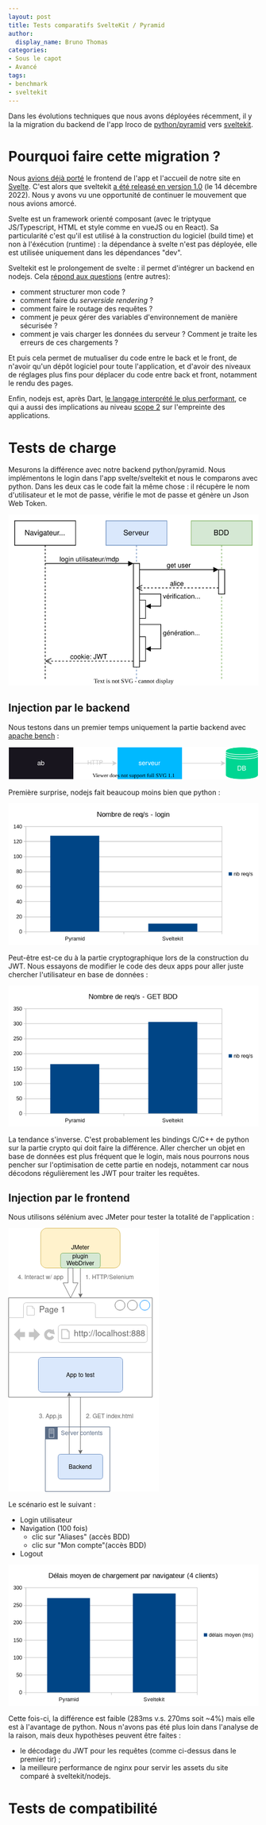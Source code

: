 ```yaml
---
layout: post
title: Tests comparatifs SvelteKit / Pyramid
author:
  display_name: Bruno Thomas
categories:
- Sous le capot
- Avancé
tags:
- benchmark
- sveltekit
---
```


Dans les évolutions techniques que nous avons déployées récemment, il y la la migration du backend de l'app Iroco de [python/pyramid](https://trypyramid.com/) vers [sveltekit](https://kit.svelte.dev).

# Pourquoi faire cette migration ?

Nous [avions déjà porté](https://blog.iroco.co/frontend-benchmark_vue_svelte/) le frontend de l'app et l'accueil de notre site en [Svelte](https://svelte.dev/). C'est alors que sveltekit [a été releasé en version 1.0](https://svelte.dev/blog/announcing-sveltekit-1.0) (le 14 décembre 2022). Nous y avons vu une opportunité de continuer le mouvement que nous avions amorcé.

Svelte est un framework orienté composant (avec le triptyque JS/Typescript, HTML et style comme en vueJS ou en React). Sa particularité c'est qu'il est utilisé à la construction du logiciel (build time) et non à l'éxécution (runtime) : la dépendance à svelte n'est pas déployée, elle est utilisée uniquement dans les dépendances "dev".

Sveltekit est le prolongement de svelte : il permet d'intégrer un backend en nodejs. Cela [répond aux questions](https://svelte.dev/blog/announcing-sveltekit-1.0) (entre autres):

- comment structurer mon code ?
- comment faire du *serverside rendering* ?
- comment faire le routage des requêtes ?
- comment je peux gérer des variables d'environnement de manière sécurisée ?
- comment je vais charger les données du serveur ? Comment je traite les erreurs de ces chargements ?

Et puis cela permet de mutualiser du code entre le back et le front, de n'avoir qu'un dépôt logiciel pour toute l'application, et d'avoir des niveaux de réglages plus fins pour déplacer du code entre back et front, notamment le rendu des pages.

Enfin, nodejs est, après Dart, [le langage interprété le plus performant](https://blog.iroco.co/backend-benchmark/), ce qui a aussi des implications au niveau [scope 2](https://boavizta.org/blog/empreinte-de-la-fabrication-d-un-serveur) sur l'empreinte des applications.

# Tests de charge

Mesurons la différence avec notre backend python/pyramid. Nous implémentons le login dans l'app svelte/sveltekit et nous le comparons avec python. Dans les deux cas le code fait la même chose : il récupère le nom d'utilisateur et le mot de passe, vérifie le mot de passe et génère un Json Web Token.

![login](https://raw.githubusercontent.com/iroco-co/pyramid-sveltekit-benchmark/main/docs/images/login.drawio.svg)

## Injection par le backend

Nous testons dans un premier temps uniquement la partie backend avec [apache bench](https://httpd.apache.org/docs/2.4/programs/ab.html) :

![bench backend](https://raw.githubusercontent.com/iroco-co/pyramid-sveltekit-benchmark/main/docs/images/bench_back.drawio.svg)

Première surprise, nodejs fait beaucoup moins bien que python :

![résultats ab login](https://raw.githubusercontent.com/iroco-co/pyramid-sveltekit-benchmark/main/docs/images/benchs/login_ab_chart.png)

Peut-être est-ce du à la partie cryptographique lors de la construction du JWT. Nous essayons de modifier le code des deux apps pour aller juste chercher l'utilisateur en base de données :

![résultats ab get user](https://raw.githubusercontent.com/iroco-co/pyramid-sveltekit-benchmark/main/docs/images/benchs/get_user_ab_chart.png)

La tendance s'inverse. C'est probablement les bindings C/C++ de python sur la partie crypto qui doit faire la différence. Aller chercher un objet en base de données est plus fréquent que le login, mais nous pourrons nous pencher sur l'optimisation de cette partie en nodejs, notamment car nous décodons régulièrement les JWT pour traiter les requêtes.

## Injection par le frontend

Nous utilisons sélénium avec JMeter pour tester la totalité de l'application :

![bench fullstack](https://raw.githubusercontent.com/iroco-co/pyramid-sveltekit-benchmark/main/docs/images/jmeter-selenium.png)

Le scénario est le suivant :

* Login utilisateur
* Navigation (100 fois)
  * clic sur "Aliases" (accès BDD)
  * clic sur "Mon compte"(accès BDD)
* Logout

![résultats jmeter](https://raw.githubusercontent.com/iroco-co/pyramid-sveltekit-benchmark/main/tir_fullstack_sveltekit_c4/jmeter_chart.png)

Cette fois-ci, la différence est faible (283ms v.s. 270ms soit ~4%) mais elle est à l'avantage de python. Nous n'avons pas été plus loin dans l'analyse de la raison, mais deux hypothèses peuvent être faites :
- le décodage du JWT pour les requêtes (comme ci-dessus dans le premier tir) ;
- la meilleure performance de nginx pour servir les assets du site comparé à sveltekit/nodejs.

# Tests de compatibilité
